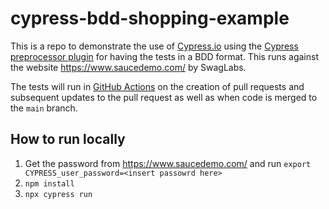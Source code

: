 # cypress-bdd-shopping-example

This is a repo to demonstrate the use of [Cypress.io](https://www.cypress.io) using the [Cypress preprocessor plugin](https://www.npmjs.com/package/cypress-cucumber-preprocessor)
for having the tests in a BDD format. This runs against the website https://www.saucedemo.com/ by SwagLabs.

The tests will run in [GitHub Actions](https://github.com/scott-macleod-tech/cypress-bdd-shopping-example/actions) on the creation of pull requests and subsequent updates to the pull request as well as when code is merged to the `main` branch.

## How to run locally
1. Get the password from https://www.saucedemo.com/ and run `export CYPRESS_user_password=<insert passowrd here>` 
1. `npm install`
1. `npx cypress run`
